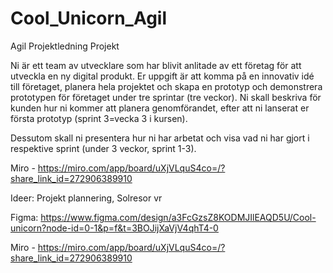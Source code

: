 # Cool_Unicorn_Agil
Agil Projektledning Projekt

Ni är ett team av utvecklare som har blivit anlitade av ett företag för att utveckla en ny digital produkt. Er uppgift är att komma på en innovativ idé till företaget, planera hela projektet och skapa en prototyp och demonstrera prototypen för företaget under tre sprintar (tre veckor). 
Ni skall beskriva för kunden hur ni kommer att planera genomförandet, efter att ni lanserat er första prototyp (sprint 3=vecka 3 i kursen).

Dessutom skall ni presentera hur ni har arbetat och visa vad ni har gjort i respektive sprint (under 3 veckor, sprint 1-3). 

Miro - https://miro.com/app/board/uXjVLquS4co=/?share_link_id=272906389910

Ideer: Projekt plannering, Solresor vr

Figma: https://www.figma.com/design/a3FcGzsZ8KODMJIlEAQD5U/Cool-unicorn?node-id=0-1&p=f&t=3BOJijXaVjV4qhT4-0

Miro - https://miro.com/app/board/uXjVLquS4co=/?share_link_id=272906389910
